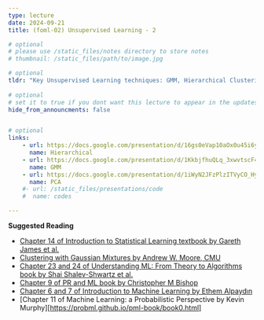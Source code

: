 ```yaml
---
type: lecture
date: 2024-09-21
title: (foml-02) Unsupervised Learning - 2

# optional
# please use /static_files/notes directory to store notes
# thumbnail: /static_files/path/to/image.jpg

# optional
tldr: "Key Unsupervised Learning techniques: GMM, Hierarchical Clustering, and PCA overview."
  
# optional
# set it to true if you dont want this lecture to appear in the updates section
hide_from_announcments: false


# optional
links: 
    - url: https://docs.google.com/presentation/d/16gs0eVap10aOx0u45i6y7iKadFqUTCZEhyeTJLh3iBE/edit?usp=share_link
      name: Hierarchical
    - url: https://docs.google.com/presentation/d/1KkbjfhuQLq_3xwvtscF4qwLI84NpmxBrC3h2OedRRlM/edit?usp=share_link
      name: GMM
    - url: https://docs.google.com/presentation/d/1iWyN2JFzPlzITVyCO_HyWqZAhPL59-XuMizFVefz_wc/edit?usp=share_link
      name: PCA
    #- url: /static_files/presentations/code
    #  name: codes

---
```


**Suggested Reading**
- [Chapter 14 of Introduction to Statistical Learning textbook by Gareth James et al.](https://www.statlearning.com/)
- [Clustering with Gaussian Mixtures by Andrew W. Moore, CMU](https://www.cs.cmu.edu/~cga/ai-course/gmm.pdf)
- [Chapter 23 and 24 of Understanding ML: From Theory to Algorithms book by Shai Shalev-Shwartz et al.](https://www.cs.huji.ac.il/~shais/UnderstandingMachineLearning/understanding-machine-learning-theory-algorithms.pdf)
- [Chapter 9 of PR and ML book by Christopher M Bishop](https://www.microsoft.com/en-us/research/uploads/prod/2006/01/Bishop-Pattern-Recognition-and-Machine-Learning-2006.pdf)
- [Chapter 6 and 7 of Introduction to Machine Learning by Ethem Alpaydın](https://www.cmpe.boun.edu.tr/~ethem/i2ml3e/)
- [Chapter 11 of Machine Learning: a Probabilistic Perspective by Kevin Murphy][https://probml.github.io/pml-book/book0.html]